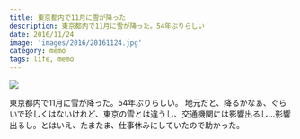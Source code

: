 ```yaml
---
title: 東京都内で11月に雪が降った
description: 東京都内で11月に雪が降った。54年ぶりらしい
date: 2016/11/24
image: 'images/2016/20161124.jpg'
category: memo
tags: life, memo
---
```


![](/images/2016/20161124.jpg)

東京都内で11月に雪が降った。54年ぶりらしい。
地元だと、降るかなぁ、ぐらいで珍しくはないけれど、東京の雪とは違うし、交通機関には影響出るし...影響出るし。とはいえ、たまたま、仕事休みにしていたので助かった。
